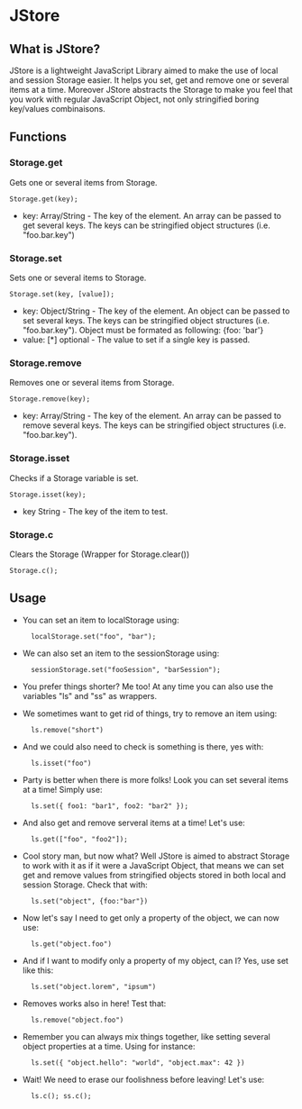 JStore
======


What is JStore?
---------------

JStore is a lightweight JavaScript Library aimed to make the use of local and session Storage easier. It helps you set, get and remove one or several items at a time. Moreover JStore abstracts the Storage to make you feel that you work with regular JavaScript Object, not only stringified boring key/values combinaisons.

Functions
---------

### Storage.get

Gets one or several items from Storage.

    Storage.get(key);

* key: Array/String - The key of the element. An array can be passed to get several keys. The keys can be stringified object structures (i.e. "foo.bar.key")

### Storage.set

Sets one or several items to Storage.

    Storage.set(key, [value]);

* key: Object/String - The key of the element. An object can be passed to set several keys. The keys can be stringified object structures (i.e. "foo.bar.key"). Object must be formated as following: {foo: 'bar'}
* value: [*] optional - The value to set if a single key is passed.

### Storage.remove

Removes one or several items from Storage.

    Storage.remove(key);

* key: Array/String - The key of the element. An array can be passed to remove several keys. The keys can be stringified object structures (i.e. "foo.bar.key").

### Storage.isset

Checks if a Storage variable is set.

    Storage.isset(key);

* key String - The key of the item to test.

### Storage.c

Clears the Storage (Wrapper for Storage.clear())

    Storage.c();

Usage
-----

* You can set an item to localStorage using:

        localStorage.set("foo", "bar"); 

* We can also set an item to the sessionStorage using:

        sessionStorage.set("fooSession", "barSession"); 

* You prefer things shorter? Me too! At any time you can also use the variables "ls" and "ss" as wrappers.

* We sometimes want to get rid of things, try to remove an item using:

        ls.remove("short")

* And we could also need to check is something is there, yes with: 

        ls.isset("foo")

* Party is better when there is more folks! Look you can set several items at a time! Simply use:

        ls.set({ foo1: "bar1", foo2: "bar2" });

* And also get and remove serveral items at a time! Let's use:

        ls.get(["foo", "foo2"]);

* Cool story man, but now what? Well JStore is aimed to abstract Storage to work with it as if it were a JavaScript Object, that means we can set get and remove values from stringified objects stored in both local and session Storage. Check that with: 

        ls.set("object", {foo:"bar"})

* Now let's say I need to get only a property of the object, we can now use:

        ls.get("object.foo")

* And if I want to modify only a property of my object, can I? Yes, use set like this:

        ls.set("object.lorem", "ipsum")

* Removes works also in here! Test that:

        ls.remove("object.foo")

* Remember you can always mix things together, like setting several object properties at a time. Using for instance:

        ls.set({ "object.hello": "world", "object.max": 42 })

* Wait! We need to erase our foolishness before leaving! Let's use:

        ls.c(); ss.c();
